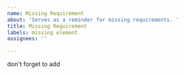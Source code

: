 ```yaml
---
name: Missing Requirement
about: 'Serves as a reminder for missing requirements. '
title: Missing Requirement
labels: missing element
assignees: ''

---
```


don't forget to add

